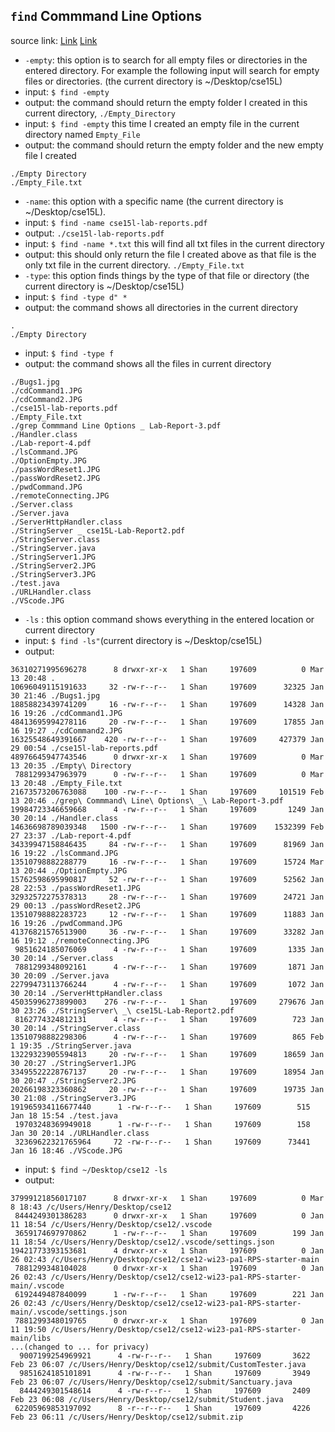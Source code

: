 ## `find` Commmand Line Options
source link: [Link](https://www.geeksforgeeks.org/find-command-in-linux-with-examples/) [Link](https://www.redhat.com/sysadmin/linux-find-command)
* `-empty`: this option is to search for all empty files or directories in the entered directory. For example the following input will search for empty files or directories. (the current directory is ~/Desktop/cse15L)
* input: `$ find -empty`
* output: the command should return the empty folder I created in this current directory, `./Empty_Directory`
* input: `$ find -empty` this time I created an empty file in the current directory named `Empty_File`
* output: the command should return the empty folder and the new empty file I created
```
./Empty Directory
./Empty_File.txt
```
* `-name`: this option with a specific name (the current directory is ~/Desktop/cse15L).
* input: `$ find -name cse15l-lab-reports.pdf`
* output: `./cse15l-lab-reports.pdf`
* input: `$ find -name *.txt` this will find all txt files in the current directory
* output: this should only return the file I created above as that file is the only txt file in the current directory. `./Empty_File.txt`
* `-type`: this option finds things by the type of that file or directory (the current directory is ~/Desktop/cse15L)
* input: `$ find -type d" *`
* output: the command shows all directories in the current directory
```
.
./Empty Directory
```
* input: `$ find -type f`
* output: the command shows all the files in current directory
```
./Bugs1.jpg
./cdCommand1.JPG
./cdCommand2.JPG
./cse15l-lab-reports.pdf
./Empty_File.txt
./grep Commmand Line Options _ Lab-Report-3.pdf
./Handler.class
./Lab-report-4.pdf
./lsCommand.JPG
./OptionEmpty.JPG
./passWordReset1.JPG
./passWordReset2.JPG
./pwdCommand.JPG
./remoteConnecting.JPG
./Server.class
./Server.java
./ServerHttpHandler.class
./StringServer _ cse15L-Lab-Report2.pdf
./StringServer.class
./StringServer.java
./StringServer1.JPG
./StringServer2.JPG
./StringServer3.JPG
./test.java
./URLHandler.class
./VScode.JPG
```
* `-ls` : this option command shows everything in the entered location or current directory  
* input: `$ find -ls"`(current directory is ~/Desktop/cse15L)
* output:
```
36310271995696278      8 drwxr-xr-x   1 Shan     197609          0 Mar 13 20:48 .
10696049115191633     32 -rw-r--r--   1 Shan     197609      32325 Jan 30 21:46 ./Bugs1.jpg
18858823439741209     16 -rw-r--r--   1 Shan     197609      14328 Jan 16 19:26 ./cdCommand1.JPG
48413695994278116     20 -rw-r--r--   1 Shan     197609      17855 Jan 16 19:27 ./cdCommand2.JPG
16325548649391667    420 -rw-r--r--   1 Shan     197609     427379 Jan 29 00:54 ./cse15l-lab-reports.pdf
48976645947743546      0 drwxr-xr-x   1 Shan     197609          0 Mar 13 20:35 ./Empty\ Directory
 7881299347963979      0 -rw-r--r--   1 Shan     197609          0 Mar 13 20:48 ./Empty_File.txt
21673573206763088    100 -rw-r--r--   1 Shan     197609     101519 Feb 13 20:46 ./grep\ Commmand\ Line\ Options\ _\ Lab-Report-3.pdf
19984723346659668      4 -rw-r--r--   1 Shan     197609       1249 Jan 30 20:14 ./Handler.class
14636698789039348   1500 -rw-r--r--   1 Shan     197609    1532399 Feb 27 23:37 ./Lab-report-4.pdf
34339947158846435     84 -rw-r--r--   1 Shan     197609      81969 Jan 16 19:22 ./lsCommand.JPG
13510798882288779     16 -rw-r--r--   1 Shan     197609      15724 Mar 13 20:44 ./OptionEmpty.JPG
15762598695990817     52 -rw-r--r--   1 Shan     197609      52562 Jan 28 22:53 ./passWordReset1.JPG
32932572275378313     28 -rw-r--r--   1 Shan     197609      24721 Jan 29 00:13 ./passWordReset2.JPG
13510798882283723     12 -rw-r--r--   1 Shan     197609      11883 Jan 16 19:26 ./pwdCommand.JPG
41376821576513900     36 -rw-r--r--   1 Shan     197609      33282 Jan 16 19:12 ./remoteConnecting.JPG
 9851624185076069      4 -rw-r--r--   1 Shan     197609       1335 Jan 30 20:14 ./Server.class
 7881299348092161      4 -rw-r--r--   1 Shan     197609       1871 Jan 30 20:09 ./Server.java
22799473113766244      4 -rw-r--r--   1 Shan     197609       1072 Jan 30 20:14 ./ServerHttpHandler.class
45035996273899003    276 -rw-r--r--   1 Shan     197609     279676 Jan 30 23:26 ./StringServer\ _\ cse15L-Lab-Report2.pdf
 8162774324812131      4 -rw-r--r--   1 Shan     197609        723 Jan 30 20:14 ./StringServer.class
13510798882298306      4 -rw-r--r--   1 Shan     197609        865 Feb  1 19:35 ./StringServer.java
13229323905594813     20 -rw-r--r--   1 Shan     197609      18659 Jan 30 20:27 ./StringServer1.JPG
33495522228767137     20 -rw-r--r--   1 Shan     197609      18954 Jan 30 20:47 ./StringServer2.JPG
20266198323360862     20 -rw-r--r--   1 Shan     197609      19735 Jan 30 21:08 ./StringServer3.JPG
191965934116677440      1 -rw-r--r--   1 Shan     197609        515 Jan 18 15:54 ./test.java
 19703248369949018      1 -rw-r--r--   1 Shan     197609        158 Jan 30 20:14 ./URLHandler.class
 32369622321765964     72 -rw-r--r--   1 Shan     197609      73441 Jan 16 18:46 ./VScode.JPG
```
* input: `$ find ~/Desktop/cse12 -ls`
* output: 
```
37999121856017107      8 drwxr-xr-x   1 Shan     197609          0 Mar  8 18:43 /c/Users/Henry/Desktop/cse12
 8444249301386283      0 drwxr-xr-x   1 Shan     197609          0 Jan 11 18:54 /c/Users/Henry/Desktop/cse12/.vscode
 3659174697970862      1 -rw-r--r--   1 Shan     197609        199 Jan 11 18:54 /c/Users/Henry/Desktop/cse12/.vscode/settings.json
19421773393153681      4 drwxr-xr-x   1 Shan     197609          0 Jan 26 02:43 /c/Users/Henry/Desktop/cse12/cse12-wi23-pa1-RPS-starter-main
 7881299348104028      0 drwxr-xr-x   1 Shan     197609          0 Jan 26 02:43 /c/Users/Henry/Desktop/cse12/cse12-wi23-pa1-RPS-starter-main/.vscode
 6192449487840099      1 -rw-r--r--   1 Shan     197609        221 Jan 26 02:43 /c/Users/Henry/Desktop/cse12/cse12-wi23-pa1-RPS-starter-main/.vscode/settings.json
 7881299348019765      0 drwxr-xr-x   1 Shan     197609          0 Jan 11 19:50 /c/Users/Henry/Desktop/cse12/cse12-wi23-pa1-RPS-starter-main/libs
...(changed to ... for privacy)
  9007199254969921      4 -rw-r--r--   1 Shan     197609       3622 Feb 23 06:07 /c/Users/Henry/Desktop/cse12/submit/CustomTester.java
  9851624185101891      4 -rw-r--r--   1 Shan     197609       3949 Feb 23 06:07 /c/Users/Henry/Desktop/cse12/submit/Sanctuary.java
  8444249301548614      4 -rw-r--r--   1 Shan     197609       2409 Feb 23 06:08 /c/Users/Henry/Desktop/cse12/submit/Student.java
 62205969853197092      8 -r--r--r--   1 Shan     197609       4226 Feb 23 06:11 /c/Users/Henry/Desktop/cse12/submit.zip
```
